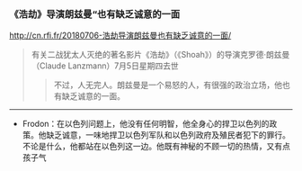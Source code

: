 ### 《浩劫》导演朗兹曼“也有缺乏诚意的一面
http://cn.rfi.fr/20180706-浩劫导演朗兹曼也有缺乏诚意的一面/
>有关二战犹太人灭绝的著名影片《浩劫》（《Shoah》）的导演克罗德·朗兹曼（Claude Lanzmann）7月5日星期四去世
>>不过，人无完人。朗兹曼是一个易怒的人，有很强的政治立场，他也有缺乏诚意的一面。
---
- Frodon：在以色列问题上，他没有任何明智，他全身心的捍卫以色列的政策。他缺乏诚意，一味地捍卫以色列军队和以色列政府及殖民者犯下的罪行。不论是什么，他都站在以色列这一边。他既有神秘的不顾一切的热情，又有点孩子气